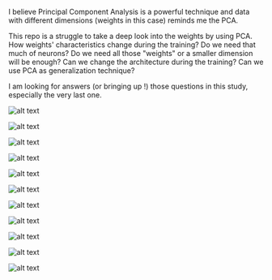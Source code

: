 I believe Principal Component Analysis is a powerful technique and data with different dimensions (weights in this case) reminds me the PCA.

This repo is a struggle to take a deep look into the weights by using PCA. 
How weights' characteristics change during the training?
Do we need that much of neurons?
Do we need all those "weights" or a smaller dimension will be enough?
Can we change the architecture during the training?
Can we use PCA as generalization technique?

I am looking for answers (or bringing up !) those questions in this study, especially the very last one. 

![alt text](https://github.com/aslanismailgit/PCA-as-a-Generalization-Teqhnique/blob/master/images/Slide1.JPG)

![alt text](https://github.com/aslanismailgit/PCA-as-a-Generalization-Teqhnique/blob/master/images/Slide2.JPG)

![alt text](https://github.com/aslanismailgit/PCA-as-a-Generalization-Teqhnique/blob/master/images/Slide3.JPG)

![alt text](https://github.com/aslanismailgit/PCA-as-a-Generalization-Teqhnique/blob/master/images/Slide4.JPG)

![alt text](https://github.com/aslanismailgit/PCA-as-a-Generalization-Teqhnique/blob/master/images/Slide5.JPG)

![alt text](https://github.com/aslanismailgit/PCA-as-a-Generalization-Teqhnique/blob/master/images/Slide6.JPG)

![alt text](https://github.com/aslanismailgit/PCA-as-a-Generalization-Teqhnique/blob/master/images/Slide7.JPG)

![alt text](https://github.com/aslanismailgit/PCA-as-a-Generalization-Teqhnique/blob/master/images/Slide8.JPG)

![alt text](https://github.com/aslanismailgit/PCA-as-a-Generalization-Teqhnique/blob/master/images/Slide9.JPG)

![alt text](https://github.com/aslanismailgit/PCA-as-a-Generalization-Teqhnique/blob/master/images/Slide10.JPG)

![alt text](https://github.com/aslanismailgit/PCA-as-a-Generalization-Teqhnique/blob/master/images/Slide11.JPG)
